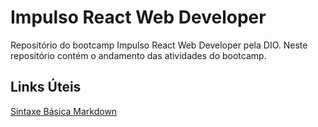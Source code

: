 # Impulso React Web Developer
Repositório do bootcamp Impulso React Web Developer pela DIO. Neste repositório contém o andamento das atividades do bootcamp.

## Links Úteis
[Sintaxe Básica Markdown](https://www.mardownguide.org/basic-syntax/)

